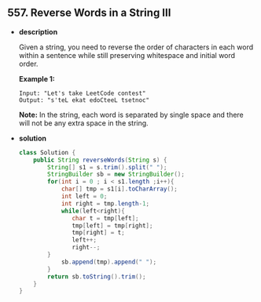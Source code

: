 ## 557. Reverse Words in a String III

* **description**

  Given a string, you need to reverse the order of characters in each word within a sentence while still preserving whitespace and initial word order.

  **Example 1:**

  ```
  Input: "Let's take LeetCode contest"
  Output: "s'teL ekat edoCteeL tsetnoc"
  ```

  

  **Note:** In the string, each word is separated by single space and there will not be any extra space in the string.

* **solution**

  ```java
  class Solution {
      public String reverseWords(String s) {
          String[] s1 = s.trim().split(" ");
          StringBuilder sb = new StringBuilder();
          for(int i = 0 ; i < s1.length ;i++){
              char[] tmp = s1[i].toCharArray();
              int left = 0;
              int right = tmp.length-1;
              while(left<right){
                 char t = tmp[left];
                 tmp[left] = tmp[right];
                 tmp[right] = t;
                 left++;
                 right--;
          }
              sb.append(tmp).append(" ");
          }
          return sb.toString().trim();
      }
  }
  ```

  